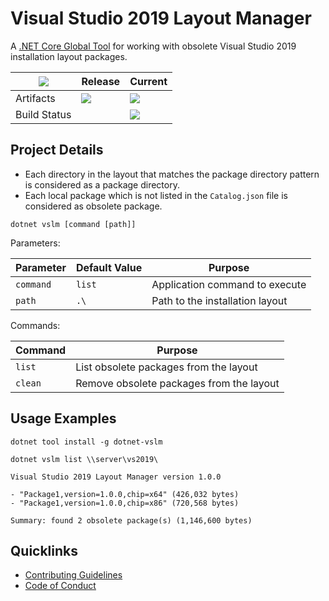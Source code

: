 # Visual Studio 2019 Layout Manager

A [.NET Core Global Tool](https://docs.microsoft.com/en-us/dotnet/core/tools/global-tools) for working with obsolete Visual Studio 2019 installation layout packages. 

| [![](https://img.shields.io/gitter/room/nwjs/nw.js.svg?style=flat-square)](https://gitter.im/anemonis/dotnet-vslm) | Release | Current |
|---|---|---|
| Artifacts | [![](https://img.shields.io/nuget/vpre/dotnet-vslm.svg?style=flat-square)](https://www.nuget.org/packages/dotnet-vslm) | [![](https://img.shields.io/myget/alexanderkozlenko/vpre/dotnet-vslm.svg?label=myget&style=flat-square)](https://www.myget.org/feed/alexanderkozlenko/package/nuget/dotnet-vslm) |
| Build Status | | [![](https://img.shields.io/azure-devops/build/alexanderkozlenko/github-pipelines/7?label=master&style=flat-square)](https://dev.azure.com/alexanderkozlenko/github-pipelines/_build?definitionId=7&_a=summary) |

## Project Details

- Each directory in the layout that matches the package directory pattern is considered as a package directory.
- Each local package which is not listed in the `Catalog.json` file is considered as obsolete package.

```
dotnet vslm [command [path]]
```

Parameters:

| Parameter | Default Value | Purpose |
| --- | --- | --- |
| `command` | `list` | Application command to execute |
| `path` | `.\` | Path to the installation layout |

Commands:

| Command | Purpose |
| --- | --- |
| `list` | List obsolete packages from the layout |
| `clean` | Remove obsolete packages from the layout |

## Usage Examples

```
dotnet tool install -g dotnet-vslm
```
```
dotnet vslm list \\server\vs2019\
```
```
Visual Studio 2019 Layout Manager version 1.0.0

- "Package1,version=1.0.0,chip=x64" (426,032 bytes)
- "Package1,version=1.0.0,chip=x86" (720,568 bytes)

Summary: found 2 obsolete package(s) (1,146,600 bytes)
```

## Quicklinks

- [Contributing Guidelines](./CONTRIBUTING.md)
- [Code of Conduct](./CODE_OF_CONDUCT.md)
